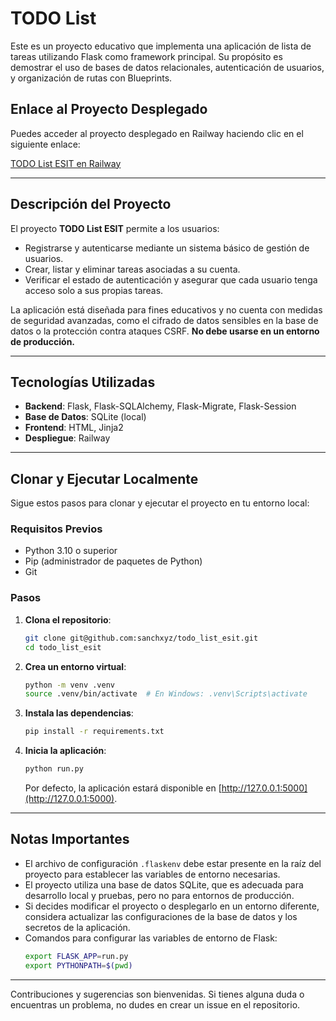 # TODO List   

Este es un proyecto educativo que implementa una aplicación de lista de tareas utilizando Flask como framework principal. Su propósito es demostrar el uso de bases de datos relacionales, autenticación de usuarios, y organización de rutas con Blueprints.

## Enlace al Proyecto Desplegado

Puedes acceder al proyecto desplegado en Railway haciendo clic en el siguiente enlace:

[TODO List ESIT en Railway](https://todolistesit-production.up.railway.app)

---

## Descripción del Proyecto

El proyecto **TODO List ESIT** permite a los usuarios:

- Registrarse y autenticarse mediante un sistema básico de gestión de usuarios.
- Crear, listar y eliminar tareas asociadas a su cuenta.
- Verificar el estado de autenticación y asegurar que cada usuario tenga acceso solo a sus propias tareas.

La aplicación está diseñada para fines educativos y no cuenta con medidas de seguridad avanzadas, como el cifrado de datos sensibles en la base de datos o la protección contra ataques CSRF. **No debe usarse en un entorno de producción.**

---

## Tecnologías Utilizadas

- **Backend**: Flask, Flask-SQLAlchemy, Flask-Migrate, Flask-Session
- **Base de Datos**: SQLite (local)
- **Frontend**: HTML, Jinja2
- **Despliegue**: Railway

---

## Clonar y Ejecutar Localmente

Sigue estos pasos para clonar y ejecutar el proyecto en tu entorno local:

### Requisitos Previos

- Python 3.10 o superior
- Pip (administrador de paquetes de Python)
- Git

### Pasos

1. **Clona el repositorio**:

   ```bash
   git clone git@github.com:sanchxyz/todo_list_esit.git
   cd todo_list_esit
   ```

2. **Crea un entorno virtual**:

   ```bash
   python -m venv .venv
   source .venv/bin/activate  # En Windows: .venv\Scripts\activate
   ```

3. **Instala las dependencias**:

   ```bash
   pip install -r requirements.txt
   ```

4. **Inicia la aplicación**:

   ```bash
   python run.py
   ```

   Por defecto, la aplicación estará disponible en [http://127.0.0.1:5000](http://127.0.0.1:5000).

---

## Notas Importantes

- El archivo de configuración `.flaskenv` debe estar presente en la raíz del proyecto para establecer las variables de entorno necesarias.
- El proyecto utiliza una base de datos SQLite, que es adecuada para desarrollo local y pruebas, pero no para entornos de producción.
- Si decides modificar el proyecto o desplegarlo en un entorno diferente, considera actualizar las configuraciones de la base de datos y los secretos de la aplicación.
- Comandos para configurar las variables de entorno de Flask:
  ```bash
  export FLASK_APP=run.py
  export PYTHONPATH=$(pwd)
  ```

---

Contribuciones y sugerencias son bienvenidas. Si tienes alguna duda o encuentras un problema, no dudes en crear un issue en el repositorio.

